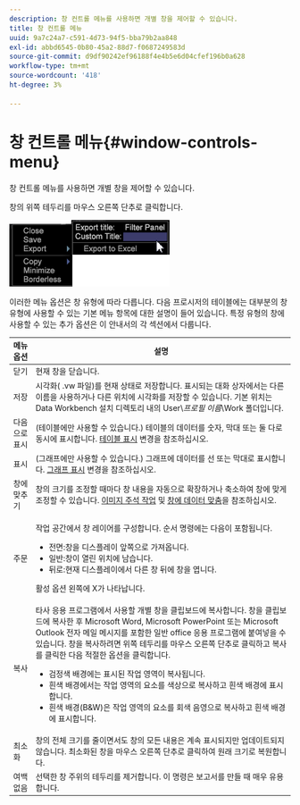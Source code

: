 ```yaml
---
description: 창 컨트롤 메뉴를 사용하면 개별 창을 제어할 수 있습니다.
title: 창 컨트롤 메뉴
uuid: 9a7c24a7-c591-4d73-94f5-bba79b2aa848
exl-id: abbd6545-0b80-45a2-88d7-f0687249583d
source-git-commit: d9df90242ef96188f4e4b5e6d04cfef196b0a628
workflow-type: tm+mt
source-wordcount: '418'
ht-degree: 3%

---
```


# 창 컨트롤 메뉴{#window-controls-menu}

창 컨트롤 메뉴를 사용하면 개별 창을 제어할 수 있습니다.

창의 위쪽 테두리를 마우스 오른쪽 단추로 클릭합니다.

![](assets/mnu_window_TitleBar.png)

이러한 메뉴 옵션은 창 유형에 따라 다릅니다. 다음 프로시저의 테이블에는 대부분의 창 유형에 사용할 수 있는 기본 메뉴 항목에 대한 설명이 들어 있습니다. 특정 유형의 창에 사용할 수 있는 추가 옵션은 이 안내서의 각 섹션에서 다룹니다.

<table id="table_13ADF7B7E50E44D890768A5F9BAC8D06"> 
 <thead> 
  <tr> 
   <th colname="col1" class="entry"> 메뉴 옵션 </th> 
   <th colname="col2" class="entry"> 설명 </th> 
  </tr> 
 </thead>
 <tbody> 
  <tr> 
   <td colname="col1"> 닫기 </td> 
   <td colname="col2"> 현재 창을 닫습니다. </td> 
  </tr> 
  <tr> 
   <td colname="col1"> 저장 </td> 
   <td colname="col2">시각화(<span class="filepath"> .vw</span> 파일)를 현재 상태로 저장합니다. 표시되는 대화 상자에서는 다른 이름을 사용하거나 다른 위치에 시각화를 저장할 수 있습니다. 기본 위치는 Data Workbench 설치 디렉토리 내의 User\<i>프로필 이름</i>\Work 폴더입니다. </td> 
  </tr> 
  <tr> 
   <td colname="col1"> 다음으로 표시 </td> 
   <td colname="col2">(테이블에만 사용할 수 있습니다.) 테이블의 데이터를 숫자, 막대 또는 둘 다로 동시에 표시합니다. <a href="../../../home/c-get-started/c-analysis-vis/c-tables/c-chg-tbl-disp.md#concept-c515caeefce9495f88873a10dc112770"> 테이블 표시</a> 변경을 참조하십시오. </td> 
  </tr> 
  <tr> 
   <td colname="col1"> 표시 </td> 
   <td colname="col2">(그래프에만 사용할 수 있습니다.) 그래프에 데이터를 선 또는 막대로 표시합니다. <a href="../../../home/c-get-started/c-analysis-vis/c-graphs/c-chg-graph-disp.md#concept-eaba669d90f64cfa872f1397205fe2f7"> 그래프 표시</a> 변경을 참조하십시오. </td> 
  </tr> 
  <tr> 
   <td colname="col1"> 창에 맞추기 </td> 
   <td colname="col2">창의 크기를 조정할 때마다 창 내용을 자동으로 확장하거나 축소하여 창에 맞게 조정할 수 있습니다. <a href="../../../home/c-get-started/c-analysis-vis/c-annots/c-image-annots.md#concept-02081ed7d91c4fdcb8fc863f2a51c962"> 이미지 주석 작업</a> 및 <a href="../../../home/c-get-started/c-analysis-vis/c-tables/c-fit-data-win.md#concept-b812b1171fc240d9a4cf6d6d57f621a6"> 창에 데이터 맞춤</a>을 참조하십시오. </td> 
  </tr> 
  <tr> 
   <td colname="col1"> 주문 </td> 
   <td colname="col2"> <p>작업 공간에서 창 레이어를 구성합니다. 순서 명령에는 다음이 포함됩니다. 
     <ul id="ul_90391B26719040AE8E0F80FE33B106FD"> 
      <li id="li_D1B38998C8CC452D8B642132B94F92F7">전면:창을 디스플레이 앞쪽으로 가져옵니다. </li> 
      <li id="li_71EEC709AA734924AE8740313031DF6E">일반:창이 열린 위치에 남습니다. </li> 
      <li id="li_B6489677FF5540E4BD854EE1CE504CCA">뒤로:현재 디스플레이에서 다른 창 뒤에 창을 엽니다. </li> 
     </ul> </p> <p>활성 옵션 왼쪽에 X가 나타납니다. </p> </td> 
  </tr> 
  <tr> 
   <td colname="col1"> 복사 </td> 
   <td colname="col2">타사 응용 프로그램에서 사용할 개별 창을 클립보드에 복사합니다. 창을 클립보드에 복사한 후 Microsoft Word, Microsoft PowerPoint 또는 Microsoft Outlook 전자 메일 메시지를 포함한 일반 office 응용 프로그램에 붙여넣을 수 있습니다. 창을 복사하려면 위쪽 테두리를 마우스 오른쪽 단추로 클릭하고 <span class="uicontrol"> 복사</span> 를 클릭한 다음 적절한 옵션을 클릭합니다. 
    <ul id="ul_ECCD6A70729E40998C64714E01504995"> 
     <li id="li_21D375DAE7BC4F449C8A3225296A6D26">검정색 배경에는 표시된 작업 영역이 복사됩니다. </li> 
     <li id="li_1B08C688678F42948E0952EEE0BF2B30">흰색 배경에서는 작업 영역의 요소를 색상으로 복사하고 흰색 배경에 표시합니다. </li> 
     <li id="li_86F497A2275C43B5835DEDD0A4BF76E8">흰색 배경(B&amp;W)은 작업 영역의 요소를 회색 음영으로 복사하고 흰색 배경에 표시합니다. </li> 
    </ul> </td> 
  </tr> 
  <tr> 
   <td colname="col1"> 최소화 </td> 
   <td colname="col2"> 창의 전체 크기를 줄이면서도 창의 모든 내용은 계속 표시되지만 업데이트되지 않습니다. 최소화된 창을 마우스 오른쪽 단추로 클릭하여 원래 크기로 복원합니다. </td> 
  </tr> 
  <tr> 
   <td colname="col1"> 여백 없음 </td> 
   <td colname="col2"> 선택한 창 주위의 테두리를 제거합니다. 이 명령은 보고서를 만들 때 매우 유용합니다. </td> 
  </tr> 
 </tbody> 
</table>
